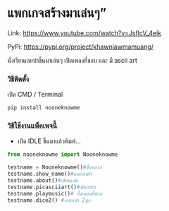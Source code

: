 # แพกเกจสร้างมาเล่นๆ”
Link: https://www.youtube.com/watch?v=JsfIcV_4eik

PyPi: https://pypi.org/project/khawniawmamuang/

นั่งเรียนเลยทำขึ้นมาเล่นๆ เปิดเพลงที่ชอบ และ มี ascii art

### วิธีติดตั้ง

เปิด CMD / Terminal

```python
pip install nooneknowme
```

### วิธีใช้งานแพ็คเพจนี้

- เปิด IDLE ขึ้นมาแล้วพิมพ์...

```python
from nooneknowme import Nooneknowme

testname = Nooneknowme()#ชื่อคลาส
testname.show_name()#แนะนำตัว
testname.about()#เขียนเล่น
testname.picasciiart()#พิคอาร์ท
testname.playmusic()# ลิ้งเพลงที่ชอบ
testname.dice2() #ทอยเต๋า 2ลูก
```

